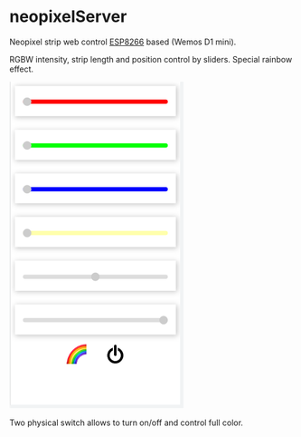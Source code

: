 # neopixelServer
Neopixel strip web control [ESP8266](https://github.com/esp8266/Arduino) based (Wemos D1 mini).

RGBW intensity, strip length and position control by sliders.
Special rainbow effect.

![web_interface](./img/web_interface.png)

Two physical switch allows to turn on/off and control full color.
